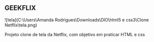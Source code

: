 ## GEEKFLIX 

![tela](C:\Users\Amanda Rodrigues\Downloads\DIO\html5 e css3\Clone Netflix\tela.png)

Projeto clone de tela da Netflix, com objetivo em praticar HTML e css